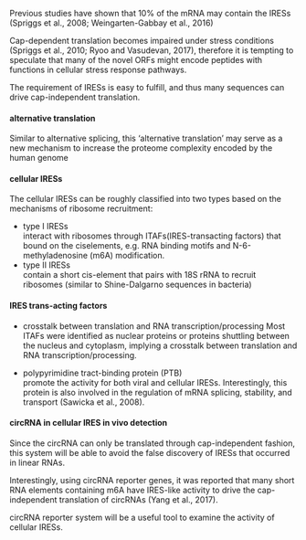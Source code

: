 
Previous studies have shown that 10% of the mRNA may contain the IRESs (Spriggs et al., 2008; Weingarten-Gabbay et al.,
2016)

Cap-dependent translation becomes impaired under stress conditions (Spriggs et al., 2010; Ryoo and Vasudevan, 2017),
therefore it is tempting to speculate that many of the novel ORFs might encode peptides with functions in cellular stress response
pathways. 

The requirement of IRESs is easy to fulfill, and thus many sequences can drive cap-independent translation.

#### alternative translation
Similar to alternative splicing, this ‘alternative translation’ may serve as a new mechanism to increase the proteome complexity
encoded by the human genome

#### cellular IRESs
The cellular IRESs can be roughly classified into two types based on the mechanisms of ribosome recruitment: 
- type I IRESs  
   interact with ribosomes through ITAFs(IRES-transacting factors) that bound on the ciselements, e.g. RNA binding motifs and N-6-methyladenosine (m6A) modification.  
- type II IRESs   
   contain a short cis-element that pairs with 18S rRNA to recruit ribosomes (similar to Shine-Dalgarno sequences in bacteria) 

#### IRES trans-acting factors
- crosstalk between translation and RNA transcription/processing
Most ITAFs were identified as nuclear proteins or proteins shuttling between the nucleus and cytoplasm, implying a crosstalk between translation and RNA transcription/processing.

- polypyrimidine tract-binding protein (PTB)  
promote the activity for both viral and cellular IRESs. Interestingly, this protein is also involved in the regulation of mRNA splicing, stability, and transport (Sawicka et al., 2008).

#### circRNA in cellular IRES in vivo detection
Since the circRNA can only be translated through cap-independent fashion, this system will be able to avoid the false discovery of IRESs that occurred in linear RNAs.

Interestingly, using circRNA reporter genes, it was reported that many short RNA elements containing m6A have IRES-like activity to drive the cap-independent translation of circRNAs (Yang et al., 2017).

circRNA reporter system will be a useful tool to examine the activity of cellular IRESs.
